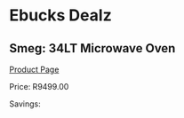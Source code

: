 
# Ebucks Dealz
## Smeg: 34LT Microwave Oven
[Product Page](https://www.ebucks.com/web/shop/productSelected.do?prodId=1031716465&catId=704989856)

Price: R9499.00

Savings: 


	